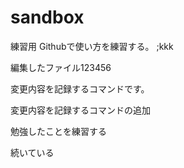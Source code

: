 sandbox
=======

練習用
Githubで使い方を練習する。
;kkk

編集したファイル123456

変更内容を記録するコマンドです。

変更内容を記録するコマンドの追加


勉強したことを練習する

続いている
